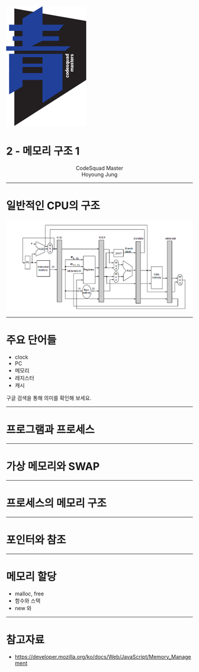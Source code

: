 # ![30%](images/img_blue.png)
# 2 - 메모리 구조 1
<p align='center'>
CodeSquad Master <br>
Hoyoung Jung
</p>

---
<!-- page_number: true -->
# 일반적인 CPU의 구조
![](images/cpu.png)

---
# 주요 단어들
- clock
- PC
- 메모리
- 레지스터
- 캐시

구글 검색을 통해 의미를 확인해 보세요.

---
# 프로그램과 프로세스


---
# 가상 메모리와 SWAP

---
# 프로세스의 메모리 구조

---
# 포인터와 참조

---
# 메모리 할당
- malloc, free
- 함수와 스택
- new 와


---
# 참고자료
- https://developer.mozilla.org/ko/docs/Web/JavaScript/Memory_Management
